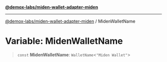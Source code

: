 [**@demox-labs/miden-wallet-adapter-miden**](../README.md)

***

[@demox-labs/miden-wallet-adapter-miden](../README.md) / MidenWalletName

# Variable: MidenWalletName

> `const` **MidenWalletName**: `WalletName`\<`"Miden Wallet"`\>
